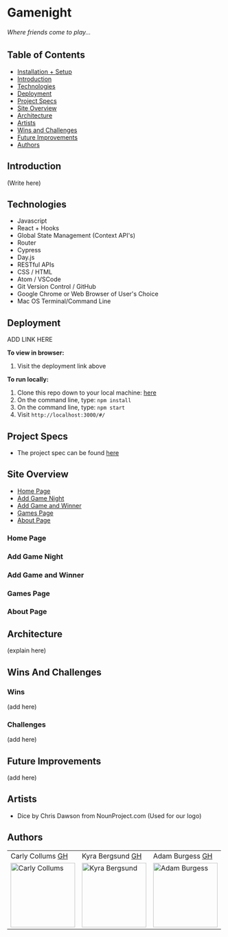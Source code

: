 # Gamenight

###### Where friends come to play...

## Table of Contents
  - [Installation + Setup](#Set-Up)
  - [Introduction](#Introduction)  
  - [Technologies](#Technologies)
  - [Deployment](#Deployment)
  - [Project Specs](#Project-Specs)
  - [Site Overview](#Site-Overview)
  - [Architecture](#Architecture)
  - [Artists](#Artists)
  - [Wins and Challenges](#Wins-And-Challenges)
  - [Future Improvements](#Future-Improvements)
  - [Authors](#Authors)

## Introduction 

(Write here)

## Technologies
  - Javascript
  - React + Hooks
  - Global State Management (Context API's)
  - Router
  - Cypress
  - Day.js
  - RESTful APIs
  - CSS / HTML
  - Atom / VSCode
  - Git Version Control / GitHub
  - Google Chrome or Web Browser of User's Choice
  - Mac OS Terminal/Command Line

## Deployment

ADD LINK HERE 

**To view in browser:**
1. Visit the deployment link above 

**To run locally:**
1. Clone this repo down to your local machine: [here](https://github.com/ccollums/gamenight)
2. On the command line, type: `npm install`
3. On the command line, type: `npm start`
4. Visit `http://localhost:3000/#/`

   
## Project Specs
   - The project spec can be found [here](https://frontend.turing.edu/projects/module-3/stretch.html)
 
## Site Overview 

- [Home Page](#Home-Page)
- [Add Game Night](#Add-Game-Night)
- [Add Game and Winner](#Add-Game-And-Winner)
- [Games Page](#Games-Page)
- [About Page](#About-Page)

### Home Page 

### Add Game Night 

### Add Game and Winner 

### Games Page 

### About Page 

## Architecture
  (explain here)
  
## Wins And Challenges 

### Wins

(add here)

### Challenges 

(add here)
  
## Future Improvements

(add here)

## Artists

- Dice by Chris Dawson from NounProject.com (Used for our logo)

## Authors 

<table>
    <tr>
        <td> Carly Collums <a href="https://github.com/ccollums">GH</td>
        <td> Kyra Bergsund <a href="https://github.com/kbergsund">GH</td>
        <td> Adam Burgess <a href="https://github.com/aburg15">GH</td>
    </tr>
<td><img src="https://avatars.githubusercontent.com/u/86894344?v=4" alt="Carly Collums"
 width="150" height="auto" /></td>
 <td><img src="https://avatars.githubusercontent.com/u/49960644?v=4" alt="Kyra Bergsund"
 width="150" height="auto" /></td>
 <td><img src="https://avatars.githubusercontent.com/u/77649894?v=4" alt="Adam Burgess"
 width="150" height="auto" /></td>
</table>
  
